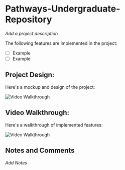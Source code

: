 # Pathways-Undergraduate-Repository

*Add a project description*

The following features are implemented in the project:

- [ ] Example
- [ ] Example

## Project Design:

Here's a mockup and design of the project:

<img src=' ' title='Video Walkthrough' width='' alt='Video Walkthrough' />

## Video Walkthrough:

Here's a walkthrough of implemented features:

<img src=' ' title='Video Walkthrough' width='' alt='Video Walkthrough' />

## Notes and Comments

*Add Notes*
